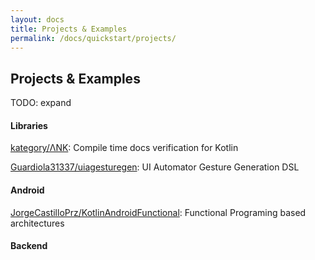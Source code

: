 ```yaml
---
layout: docs
title: Projects & Examples
permalink: /docs/quickstart/projects/
---
```


## Projects & Examples

TODO: expand

#### Libraries

[kategory/ΛNK](https://github.com/kategory/ank/): Compile time docs verification for Kotlin

[Guardiola31337/uiagesturegen](https://github.com/Guardiola31337/uiagesturegen): UI Automator Gesture Generation DSL

#### Android

[JorgeCastilloPrz/KotlinAndroidFunctional](https://github.com/JorgeCastilloPrz/KotlinAndroidFunctional): Functional Programing based architectures

#### Backend
